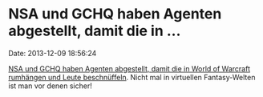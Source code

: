 NSA und GCHQ haben Agenten abgestellt, damit die in \...
========================================================

Date: 2013-12-09 18:56:24

[NSA und GCHQ haben Agenten abgestellt, damit die in World of Warcraft
rumhängen und Leute
beschnüffeln](http://www.theguardian.com/world/2013/dec/09/nsa-spies-online-games-world-warcraft-second-life).
Nicht mal in virtuellen Fantasy-Welten ist man vor denen sicher!
